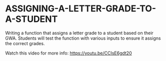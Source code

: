 # ASSIGNING-A-LETTER-GRADE-TO-A-STUDENT
Writing a function that assigns a letter grade to a student based on their GWA. Students will test the function with various inputs to ensure it assigns the correct grades.

Watch this video for more info: https://youtu.be/CCIsE6gdt20
